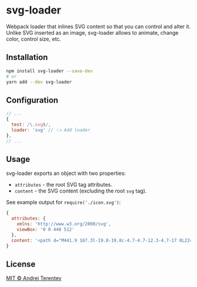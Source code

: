 # svg-loader

Webpack loader that inlines SVG content so that you can control and alter it.
Unlike SVG inserted as an image, svg-loader allows to animate, change color,
control size, etc.

## Installation

```bash
npm install svg-loader --save-dev
# or
yarn add --dev svg-loader
```

## Configuration

```js
// ...
{
  test: /\.svg$/,
  loader: 'svg' // 👈 Add loader
},
// ...
```

## Usage

svg-loader exports an object with two properties:

- `attributes` - the root SVG tag attributes.
- `content` - the SVG content (excluding the root `svg` tag).

See example output for `require('./icon.svg')`:

```js
{
  attributes: {
    xmlns: 'http://www.w3.org/2000/svg',
    viewBox: '0 0 448 512'
  },
  content: '<path d="M441.9 167.3l-19.8-19.8c-4.7-4.7-12.3-4.7-17 0L224 328.2 42.9 147.5c-4.7-4.7-12.3-4.7-17 0L6.1 167.3c-4.7 4.7-4.7 12.3 0 17l209.4 209.4c4.7 4.7 12.3 4.7 17 0l209.4-209.4c4.7-4.7 4.7-12.3 0-17z"/>'
}
```

## License

[MIT © Andrei Terentev](https://opensource.org/licenses/mit-license.php)
